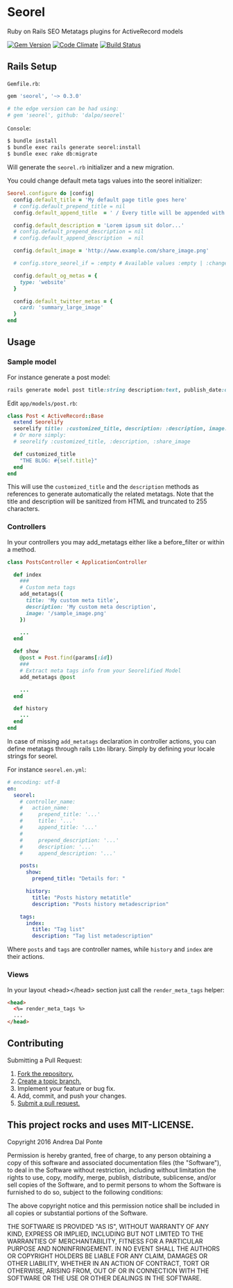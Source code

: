 # Seorel

Ruby on Rails SEO Metatags plugins for ActiveRecord models

[![Gem Version](https://badge.fury.io/rb/seorel.svg)](https://badge.fury.io/rb/seorel)
[![Code Climate](https://codeclimate.com/github/dalpo/seorel/badges/gpa.svg)](https://codeclimate.com/github/dalpo/seorel)
[![Build Status](https://travis-ci.org/dalpo/seorel.svg?branch=master)](https://travis-ci.org/dalpo/seorel)

## Rails Setup


`Gemfile.rb`:

```ruby
gem 'seorel', '~> 0.3.0'

# the edge version can be had using:
# gem 'seorel', github: 'dalpo/seorel'
```

`Console`:
```bash
$ bundle install
$ bundle exec rails generate seorel:install
$ bundle exec rake db:migrate
```

Will generate the `seorel.rb` initializer and a new migration.

You could change default meta tags values into the seorel initializer:

```ruby
Seorel.configure do |config|
  config.default_title = 'My default page title goes here'
  # config.default_prepend_title = nil
  config.default_append_title  = ' / Every title will be appended with this string'

  config.default_description = 'Lorem ipsum sit dolor...'
  # config.default_prepend_description = nil
  # config.default_append_description  = nil

  config.default_image = 'http://www.example.com/share_image.png'

  # config.store_seorel_if = :empty # Available values :empty | :changed

  config.default_og_metas = {
    type: 'website'
  }

  config.default_twitter_metas = {
    card: 'summary_large_image'
  }
end
```

## Usage

### Sample model

For instance generate a post model:
```ruby
rails generate model post title:string description:text, publish_date:date
```

Edit `app/models/post.rb`:
```ruby
class Post < ActiveRecord::Base
  extend Seorelify
  seorelify title: :customized_title, description: :description, image: :share_image
  # Or more simply:
  # seorelify :customized_title, :description, :share_image

  def customized_title
    "THE BLOG: #{self.title}"
  end
end
```

This will use the `customized_title` and the `description` methods as references to generate automatically the related metatags.
Note that the title and description will be sanitized from HTML and truncated to 255 characters.


### Controllers
In your controllers you may add\_metatags either like a before\_filter or within a method.

```ruby
class PostsController < ApplicationController

  def index
    ###
    # Custom meta tags
    add_metatags({
      title: 'My custom meta title',
      description: 'My custom meta description',
      image: '/sample_image.png'
    })

    ...
  end

  def show
    @post = Post.find(params[:id])
    ###
    # Extract meta tags info from your Seorelified Model
    add_metatags @post

    ...
  end

  def history
    ...
  end
end
```

In case of missing `add_metatags` declaration in controller actions, you can define metatags through rails `L10n` library. Simply by defining your locale strings for seorel.

For instance `seorel.en.yml`:

```yaml
# encoding: utf-8
en:
  seorel:
    # controller_name:
    #   action_name:
    #     prepend_title: '...'
    #     title: '...'
    #     append_title: '...'
    #
    #     prepend_description: '...'
    #     description: '...'
    #     append_description: '...'

    posts:
      show:
        prepend_title: "Details for: "

      history:
        title: "Posts history metatitle"
        description: "Posts history metadescriprion"

    tags:
      index:
        title: "Tag list"
        description: "Tag list metadescription"
```
Where `posts` and `tags` are controller names, while `history` and `index` are their actions.

### Views

In your layout &lt;head&gt;&lt;/head&gt; section just call the `render_meta_tags` helper:

```html
<head>
  <%= render_meta_tags %>
  ...
</head>
```


## Contributing
Submitting a Pull Request:

1. [Fork the repository.][fork]
2. [Create a topic branch.][branch]
3. Implement your feature or bug fix.
4. Add, commit, and push your changes.
5. [Submit a pull request.][pr]

[fork]: http://help.github.com/fork-a-repo/
[branch]: http://learn.github.com/p/branching.html
[pr]: http://help.github.com/send-pull-requests/

## This project rocks and uses MIT-LICENSE.

Copyright 2016 Andrea Dal Ponte

Permission is hereby granted, free of charge, to any person obtaining
a copy of this software and associated documentation files (the
"Software"), to deal in the Software without restriction, including
without limitation the rights to use, copy, modify, merge, publish,
distribute, sublicense, and/or sell copies of the Software, and to
permit persons to whom the Software is furnished to do so, subject to
the following conditions:

The above copyright notice and this permission notice shall be
included in all copies or substantial portions of the Software.

THE SOFTWARE IS PROVIDED "AS IS", WITHOUT WARRANTY OF ANY KIND,
EXPRESS OR IMPLIED, INCLUDING BUT NOT LIMITED TO THE WARRANTIES OF
MERCHANTABILITY, FITNESS FOR A PARTICULAR PURPOSE AND
NONINFRINGEMENT. IN NO EVENT SHALL THE AUTHORS OR COPYRIGHT HOLDERS BE
LIABLE FOR ANY CLAIM, DAMAGES OR OTHER LIABILITY, WHETHER IN AN ACTION
OF CONTRACT, TORT OR OTHERWISE, ARISING FROM, OUT OF OR IN CONNECTION
WITH THE SOFTWARE OR THE USE OR OTHER DEALINGS IN THE SOFTWARE.
